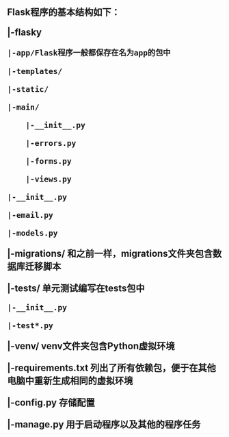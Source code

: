 <h2>Flask程序的基本结构如下：

|-flasky

    |-app/Flask程序一般都保存在名为app的包中
    
    |-templates/
    
    |-static/
    
    |-main/
    
        |-__init__.py
        
        |-errors.py
        
        |-forms.py
        
        |-views.py
        
    |-__init__.py
    
    |-email.py
    
    |-models.py
    
|-migrations/
和之前一样，migrations文件夹包含数据库迁移脚本

|-tests/
单元测试编写在tests包中

    |-__init__.py
    
    |-test*.py
    
|-venv/
venv文件夹包含Python虚拟环境

|-requirements.txt
列出了所有依赖包，便于在其他电脑中重新生成相同的虚拟环境

|-config.py
存储配置

|-manage.py
用于启动程序以及其他的程序任务